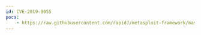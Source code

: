 ```yaml
---
id: CVE-2019-9055
pocs:
    - https://raw.githubusercontent.com/rapid7/metasploit-framework/master/modules/exploits/multi/http/cmsms_object_injection_rce.rb
---
```


